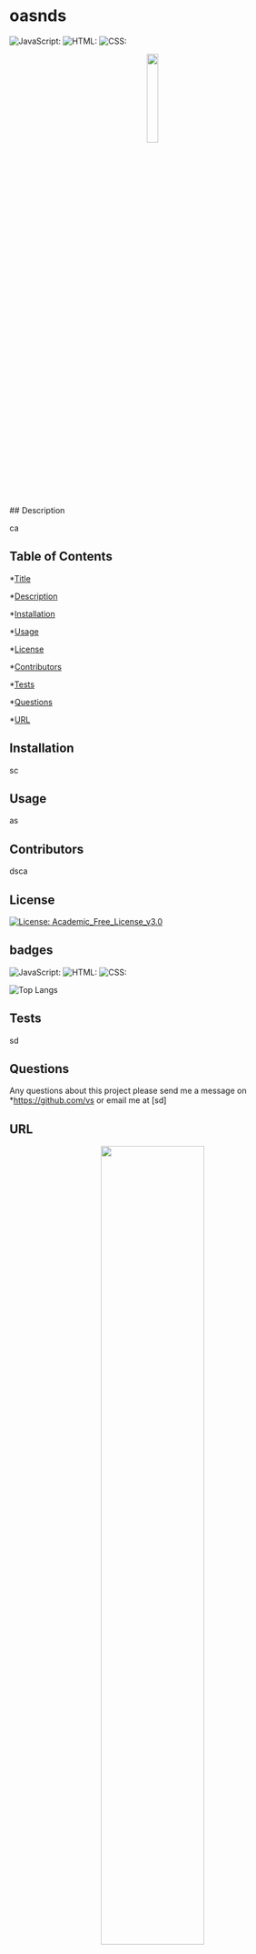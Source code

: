 
# oasnds
![JavaScript:](https://img.shields.io/badge/JavaScript-dv%25-blue)
             ![HTML:](https://img.shields.io/badge/HTML-sv%25-red)
             ![CSS:](https://img.shields.io/badge/CSS-sd%25-purple)
<p align='center'>
<a href='https://github.com/fordefam12'><img src='./assets/logo'height='20%' width="20%"></a>
</p>
## Description

 ca

## Table of Contents
*[Title](#title)

*[Description](#description)
    
*[Installation](#installation)
    
*[Usage](#usage)
    
*[License](#license)
    
*[Contributors](#contributor)
    
*[Tests](#test)
    
*[Questions](#questions)

*[URL](#URL)
    

## Installation

sc

## Usage

as

## Contributors
dsca

## License
[![License: Academic_Free_License_v3.0](https://img.shields.io/badge/License-Academic_Free_License_v3.0-brightgreen.svg)](https://opensource.org/licenses/Academic_Free_License_v3.0)




## badges

![JavaScript:](https://img.shields.io/badge/JavaScript-dv%25-blue)
             ![HTML:](https://img.shields.io/badge/HTML-sv%25-red)
             ![CSS:](https://img.shields.io/badge/CSS-sd%25-purple)

![Top Langs](https://github-readme-stats.vercel.app/api/top-langs/?username=fordefam12&layout=compact)

## Tests
sd


## Questions
Any questions about this project please send me a message on *https://github.com/vs or email me at [sd]

## URL
  
<p align='center'>
<a href='https://github.com/vs/oasnds'><img src='./vsd' width="60%"></a>
</p>
<p align='center'>
<a><img src="https://github-readme-stats.vercel.app/api?username=fordefam12&show_icons=true&theme=transparent" alt="fordefam12's github stats"></a>
<a><img src="https://github-readme-stats.vercel.app/api/top-langs/?username=fordefam12&layout=compact" height ="20%" width= "27%"></a>
</p>

## Screenshots

